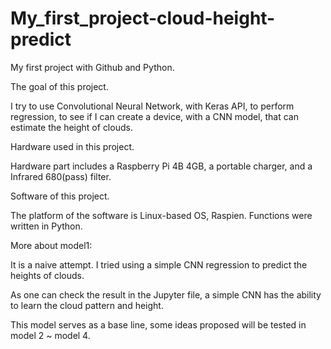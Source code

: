 # My_first_project-cloud-height-predict
My first project with Github and Python.

The goal of this project.

I try to use Convolutional Neural Network, with Keras API, to perform regression, to see if I can create a device, with a CNN model, that can estimate the height of clouds.

Hardware used in this project.

Hardware part includes a Raspberry Pi 4B 4GB, a portable charger, and a Infrared 680(pass) filter.

Software of this project.

The platform of the software is Linux-based OS, Raspien. Functions were written in Python.


More about model1:

It is a naive attempt. I tried using a simple CNN regression to predict the heights of clouds.

As one can check the result in the Jupyter file, a simple CNN has the ability to learn the cloud pattern and height.

This model serves as a base line, some ideas proposed will be tested in model 2 ~ model 4.

